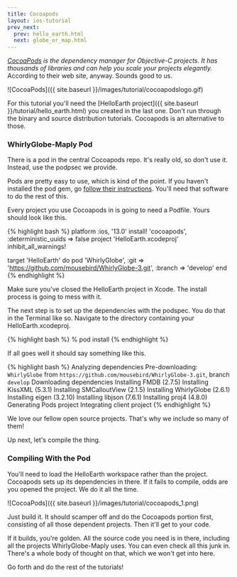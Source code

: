 ```yaml
---
title: Cocoapods
layout: ios-tutorial
prev_next:
  prev: hello_earth.html
  next: globe_or_map.html
---
```


_<a href= "http://cocoapods.org/" target="_blank">CocoaPods</a> is the dependency manager for Objective-C projects. It has thousands of libraries and can help you scale your projects elegantly._  According to their web site, anyway.  Sounds good to us.

![CocoaPods]({{ site.baseurl }}/images/tutorial/cocoapodslogo.gif)

For this tutorial you'll need the [HelloEarth project]({{ site.baseurl }}/tutorial/hello_earth.html) you created in the last one.  Don't run through the binary and source distribution tutorials.  Cocoapods is an alternative to those.

### WhirlyGlobe-Maply Pod

There is a pod in the central Cocoapods repo.  It's really old, so don't use it.  Instead, use the podpsec we provide.

Pods are pretty easy to use, which is kind of the point.  If you haven't installed the pod gem, go <a href= "http://guides.cocoapods.org/using/getting-started.html#getting-started" target="_blank">follow their instructions</a>.  You'll need that software to do the rest of this.

Every project you use Cocoapods in is going to need a Podfile.  Yours should look like this.

{% highlight bash %}
platform :ios, '13.0'
install! 'cocoapods', :deterministic_uuids => false
project 'HelloEarth.xcodeproj'
inhibit_all_warnings!

target 'HelloEarth' do
        pod 'WhirlyGlobe', :git => 'https://github.com/mousebird/WhirlyGlobe-3.git', :branch => 'develop'
end
{% endhighlight %}

Make sure you've closed the HelloEarth project in Xcode.  The install process is going to mess with it.  

The next step is to set up the dependencies with the podspec.  You do that in the Terminal like so.  Navigate to the directory containing your HelloEarth.xcodeproj.

{% highlight bash %}
% pod install
{% endhighlight %}

If all goes well it should say something like this.

{% highlight bash %}
Analyzing dependencies
Pre-downloading: `WhirlyGlobe` from `https://github.com/mousebird/WhirlyGlobe-3.git`, branch `develop`
Downloading dependencies
Installing FMDB (2.7.5)
Installing KissXML (5.3.1)
Installing SMCalloutView (2.1.5)
Installing WhirlyGlobe (2.6.1)
Installing eigen (3.2.10)
Installing libjson (7.6.1)
Installing proj4 (4.8.0)
Generating Pods project
Integrating client project
{% endhighlight %}

We love our fellow open source projects.  That's why we include so many of them!

Up next, let's compile the thing.

### Compiling With the Pod

You'll need to load the HelloEarth workspace rather than the project.  Cocoapods sets up its dependencies in there.  If it fails to compile, odds are you opened the project.  We do it all the time.

![CocoaPods]({{ site.baseurl }}/images/tutorial/cocoapods_1.png)

Just build it.  It should scamper off and do the Cocoapods portion first, consisting of all those dependent projects.  Then it'll get to your code.

If it builds, you're golden.  All the source code you need is in there, including all the projects WhirlyGlobe-Maply uses.  You can even check all this junk in.  There's a whole body of thought on that, which we won't get into here.

Go forth and do the rest of the tutorials!
